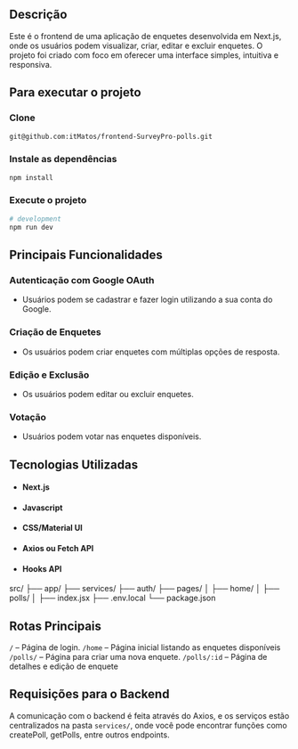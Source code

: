 ## Descrição
Este é o frontend de uma aplicação de enquetes desenvolvida em Next.js, onde os usuários podem visualizar, criar, editar e excluir enquetes. O projeto foi criado com foco em oferecer uma interface simples, intuitiva e responsiva.

## Para executar o projeto
###  Clone
```bash
git@github.com:itMatos/frontend-SurveyPro-polls.git
```

### Instale as dependências

```bash
npm install
```

### Execute o projeto

```bash
# development
npm run dev
```

## Principais Funcionalidades
### Autenticação com Google OAuth
- Usuários podem se cadastrar e fazer login utilizando a sua conta do Google.

### Criação de Enquetes
- Os usuários podem criar enquetes com múltiplas opções de resposta.

### Edição e Exclusão
- Os usuários podem editar ou excluir enquetes.
### Votação
- Usuários podem votar nas enquetes disponíveis.

## Tecnologias Utilizadas
- #### Next.js
- #### Javascript
- #### CSS/Material UI
- #### Axios ou Fetch API
- #### Hooks API

src/
├── app/
├── services/
├── auth/
├── pages/
│   ├── home/
│   ├── polls/
│   ├── index.jsx
├── .env.local
└── package.json       


## Rotas Principais
`/` – Página de login.
`/home` – Página inicial listando as enquetes disponíveis
`/polls/` – Página para criar uma nova enquete.
`/polls/:id` – Página de detalhes e edição de enquete

## Requisições para o Backend
A comunicação com o backend é feita através do Axios, e os serviços estão centralizados na pasta `services/`, onde você pode encontrar funções como createPoll, getPolls, entre outros endpoints.

